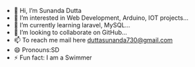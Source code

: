 - 👋 Hi, I’m Sunanda Dutta
- 👀 I’m interested in Web Development, Arduino, IOT projects...
- 🌱 I’m currently learning laravel, MySQL...
- 💞️ I’m looking to collaborate on GitHub...
- 📫 To reach me mail here duttasunanda730@gmail.com
- 😄 Pronouns:SD
- ⚡ Fun fact: I am a Swimmer

<!---
duttasunanda/duttasunanda is a ✨ special ✨ repository because its `README.md` (this file) appears on your GitHub profile.
You can click the Preview link to take a look at your changes.
--->

